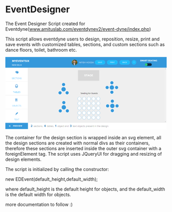 # EventDesigner
The Event Designer Script created for Eventdyne(www.amituslab.com/eventdynev2/event-dyne/index.php)

This script allows eventdyne users to design, reposition, resize, print and save events with customized tables, sections, and custom sections such as dance floors, toilet, bathroom etc.

![Alt text](event_designer_final.png?raw=true "The Event Designer")


The container for the design section is wrapped inside an svg element, all the design sections are created with normal divs as their containers, therefore these sections are inserted inside the outer svg container with a foreignElement tag. The script uses JQueryUI for dragging and resizing of design elements. 

The script is initialized by calling the constructor:

new EDEvent(default_height,default_width);

where default_height is the default height for objects, and the default_width is the default width for objects.

more documentation to follow :)
